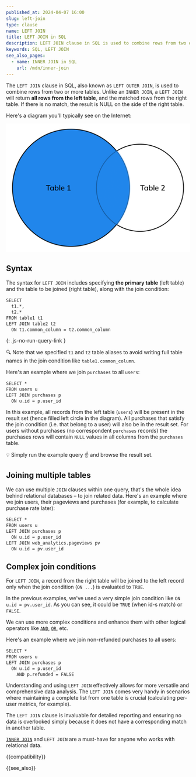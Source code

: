 ```yaml
---
published_at: 2024-04-07 16:00
slug: left-join
type: clause
name: LEFT JOIN
title: LEFT JOIN in SQL
description: LEFT JOIN clause in SQL is used to combine rows from two or more tables, based on a relation between them.
keywords: SQL, LEFT JOIN
see_also_pages:
  - name: INNER JOIN in SQL
    url: /mdn/inner-join
---
```


The `LEFT JOIN` clause in SQL, also known as `LEFT OUTER JOIN`, is used to combine rows from two or more tables. Unlike an `INNER JOIN`, a `LEFT JOIN` will return **all rows from the left table**, and the matched rows from the right table. If there is no match, the result is NULL on the side of the right table.

Here's a diagram you'll typically see on the Internet:

![LEFT JOIN in SQL](https://github.com/sqlhabit/sql-mdn-docs/blob/main/images/left_join.png?raw=true)

## Syntax

The syntax for `LEFT JOIN` includes specifying **the primary table** (left table) and the table to be joined (right table), along with the join condition:

~~~pgsql
SELECT
  t1.*,
  t2.*
FROM table1 t1
LEFT JOIN table2 t2
  ON t1.common_column = t2.common_column
~~~
{: .js-no-run-query-link }

:mag: Note that we specified `t1` and `t2` table aliases to avoid writing full table names in the join condition like `table1.common_column`.

Here's an example where we join `purchases` to all `users`:

~~~pgsql
SELECT *
FROM users u
LEFT JOIN purchases p
  ON u.id = p.user_id
~~~

In this example, all records from the left table (`users`) will be present in the result set (hence filled left circle in the diagram). All purchases that satisfy the join condition (i.e. that belong to a user) will also be in the result set. For users without purchases (no correspondent `purchases` records) the purchases rows will contain `NULL` values in all columns from the `purchases` table.

:bulb: Simply run the example query :point_up: and browse the result set.

## Joining multiple tables

We can use multiple `JOIN` clauses within one query, that's the whole idea behind relational databases – to join related data. Here's an example where we join users, their pageviews and purchases (for example, to calculate purchase rate later):

~~~pgsql
SELECT *
FROM users u
LEFT JOIN purchases p
  ON u.id = p.user_id
LEFT JOIN web_analytics.pageviews pv
  ON u.id = pv.user_id
~~~

## Complex join conditions

For `LEFT JOIN`, a record from the right table will be joined to the left record only when the join condition (`ON ...`) is evaluated to `TRUE`.

In the previous examples, we've used a very simple join condition like `ON u.id = pv.user_id`. As you can see, it could be `TRUE` (when id-s match) or `FALSE`.

We can use more complex conditions and enhance them with other logical operators like [`AND`](/mdn/and), [`OR`](/mdn/or), etc.

Here's an example where we join non-refunded purchases to all users:

~~~pgsql
SELECT *
FROM users u
LEFT JOIN purchases p
  ON u.id = p.user_id
    AND p.refunded = FALSE
~~~

Understanding and using `LEFT JOIN` effectively allows for more versatile and comprehensive data analysis. The `LEFT JOIN` comes very handy in scenarios where maintaining a complete list from one table is crucial (calculating per-user metrics, for example).

The `LEFT JOIN` clause is invaluable for detailed reporting and ensuring no data is overlooked simply because it does not have a corresponding match in another table.

[`INNER JOIN`](/mdn/inner-join) and `LEFT JOIN` are a must-have for anyone who works with relational data.

{{compatibility}}

{{see_also}}
